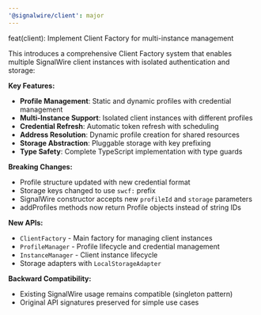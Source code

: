 ```yaml
---
'@signalwire/client': major
---
```


feat(client): Implement Client Factory for multi-instance management

This introduces a comprehensive Client Factory system that enables multiple SignalWire client instances with isolated authentication and storage:

**Key Features:**

- **Profile Management**: Static and dynamic profiles with credential management
- **Multi-Instance Support**: Isolated client instances with different profiles
- **Credential Refresh**: Automatic token refresh with scheduling
- **Address Resolution**: Dynamic profile creation for shared resources
- **Storage Abstraction**: Pluggable storage with key prefixing
- **Type Safety**: Complete TypeScript implementation with type guards

**Breaking Changes:**

- Profile structure updated with new credential format
- Storage keys changed to use `swcf:` prefix
- SignalWire constructor accepts new `profileId` and `storage` parameters
- addProfiles methods now return Profile objects instead of string IDs

**New APIs:**

- `ClientFactory` - Main factory for managing client instances
- `ProfileManager` - Profile lifecycle and credential management
- `InstanceManager` - Client instance lifecycle
- Storage adapters with `LocalStorageAdapter`

**Backward Compatibility:**

- Existing SignalWire usage remains compatible (singleton pattern)
- Original API signatures preserved for simple use cases
